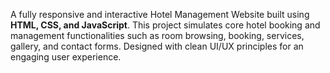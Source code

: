A fully responsive and interactive Hotel Management Website built using **HTML, CSS, and JavaScript**. This project simulates core hotel booking and management functionalities such as room browsing, booking, services, gallery, and contact forms. Designed with clean UI/UX principles for an engaging user experience.
